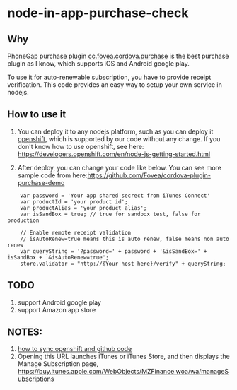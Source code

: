 node-in-app-purchase-check
==========================

## Why

PhoneGap purchase plugin [cc.fovea.cordova.purchase](https://github.com/j3k0/cordova-plugin-purchase) is the best purchase plugin as I know, which supports iOS and Android google play.

To use it for auto-renewable subscription, you have to provide receipt verification. This code provides an easy way to setup your own service in nodejs.

## How to use it

1. You can deploy it to any nodejs platform, such as you can deploy it [openshift](https://www.openshift.com/), which is supported by our code without any change. If you don't know how to use openshift, see here: https://developers.openshift.com/en/node-js-getting-started.html

2. After deploy, you can change your code like below. You can see more sample code from here:https://github.com/Fovea/cordova-plugin-purchase-demo


```
    var password = 'Your app shared secrect from iTunes Connect'
    var productId = 'your product id';
    var productAlias = 'your product alias';
    var isSandBox = true; // true for sandbox test, false for production

    // Enable remote receipt validation
    // isAutoRenew=true means this is auto renew, false means non auto renew
    var queryString = '?password=' + password + '&isSandBox=' + isSandBox + '&isAutoRenew=true';
    store.validator = "http://{Your host here}/verify" + queryString;
```


## TODO

1. support Android google play
2. support Amazon app store

## NOTES:

1. [how to sync openshift and github code](https://forums.openshift.com/how-to-keep-a-github-repository-and-an-openshift-repository-in-sync)
2. Opening this URL launches iTunes or iTunes Store, and then displays the Manage Subscription page, https://buy.itunes.apple.com/WebObjects/MZFinance.woa/wa/manageSubscriptions
